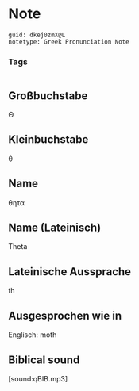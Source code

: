 # Note
```
guid: dkej0zmX@L
notetype: Greek Pronunciation Note
```

### Tags
```
```

## Großbuchstabe
Θ

## Kleinbuchstabe
θ

## Name
θητα

## Name (Lateinisch)
Theta

## Lateinische Aussprache
th

## Ausgesprochen wie in
Englisch: moth

## Biblical sound
[sound:qBIB.mp3]
